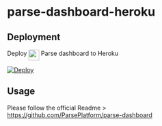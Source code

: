 # parse-dashboard-heroku

## Deployment

Deploy <img src="https://avatars0.githubusercontent.com/u/1294580" width="25" height="25" align="top"> Parse dashboard to Heroku

[![Deploy](https://www.herokucdn.com/deploy/button.svg)](https://heroku.com/deploy)


## Usage

Please follow the official Readme > https://github.com/ParsePlatform/parse-dashboard
